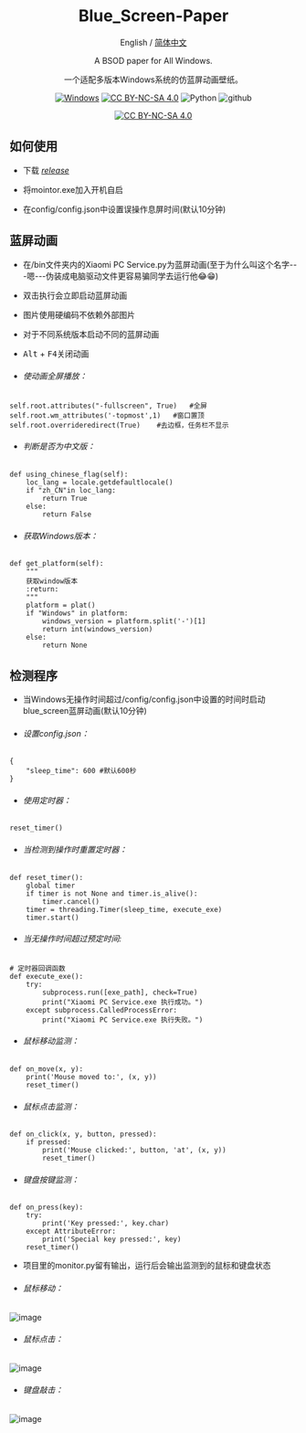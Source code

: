 <div align="center">
<h1 align="center">Blue_Screen-Paper</h1>

English / [简体中文](./README_CN.md)

A BSOD paper for All Windows.

一个适配多版本Windows系统的仿蓝屏动画壁纸。

[![Windows][Windows-image]][download-url]
[![CC BY-NC-SA 4.0][cc-by-nc-sa-shield]][cc-by-nc-sa]
![Python][Python-image]
![github][github-image]

[github-image]: https://img.shields.io/badge/HonkerBit-github-8A2BE2?logoColor=purple
[download-url]: https://github.com/Yidadaa/ChatGPT-Next-Web/releases
[Windows-image]: https://img.shields.io/badge/-Windows-blue?logo=windows
[Python-image]: https://img.shields.io/badge/Python-100%25-brightgreen
[![CC BY-NC-SA 4.0][cc-by-nc-sa-image]][cc-by-nc-sa]

[cc-by-nc-sa]: http://creativecommons.org/licenses/by-nc-sa/4.0/
[cc-by-nc-sa-image]: https://licensebuttons.net/l/by-nc-sa/4.0/88x31.png
[cc-by-nc-sa-shield]: https://img.shields.io/badge/License-CC%20BY--NC--SA%204.0-lightgrey.svg
</div>

## 如何使用
- 下载 *[release]([https://objects.githubusercontent.com/github-production-release-asset-2e65be/859058662/bedfcb4c-f5d5-44ad-a893-2e3bea3c5934?X-Amz-Algorithm=AWS4-HMAC-SHA256&X-Amz-Credential=releaseassetproduction%2F20240919%2Fus-east-1%2Fs3%2Faws4_request&X-Amz-Date=20240919T072832Z&X-Amz-Expires=300&X-Amz-Signature=f00c4b4a5f3431c30273eb909f5892ebdb1e22d2b75806bc94fdb97e0af77736&X-Amz-SignedHeaders=host&actor_id=146426985&key_id=0&repo_id=859058662&response-content-disposition=attachment%3B%20filename%3DBlue_ScreenPaper.zip&response-content-type=application%2Foctet-stream](https://codeload.github.com/HonkerBit/Blue_Screen-Paper/zip/refs/tags/release))*



- 将mointor.exe加入开机自启

- 在config/config.json中设置误操作息屏时间(默认10分钟)

## 蓝屏动画

- 在/bin文件夹内的Xiaomi PC Service.py为蓝屏动画(至于为什么叫这个名字---嗯---伪装成电脑驱动文件更容易骗同学去运行他😂😁)

- 双击执行会立即启动蓝屏动画

- 图片使用硬编码不依赖外部图片

- 对于不同系统版本启动不同的蓝屏动画

- <kbd>Alt</kbd> + <kbd>F4</kbd>关闭动画

- ###### 使动画全屏播放：

```
self.root.attributes("-fullscreen", True)   #全屏
self.root.wm_attributes('-topmost',1)   #窗口置顶
self.root.overrideredirect(True)    #去边框，任务栏不显示
```

- ###### 判断是否为中文版：

```
def using_chinese_flag(self):
    loc_lang = locale.getdefaultlocale()
    if "zh_CN"in loc_lang:
        return True
    else:
        return False
```

- ###### 获取Windows版本：

```
def get_platform(self):
    """
    获取window版本
    :return:
    """
    platform = plat()
    if "Windows" in platform:
        windows_version = platform.split('-')[1]
        return int(windows_version)
    else:
        return None
```

## 检测程序

- 当Windows无操作时间超过/config/config.json中设置的时间时启动blue_screen蓝屏动画(默认10分钟)
- ###### 设置config.json：
```
{  
    "sleep_time": 600 #默认600秒
}
```

- ###### 使用定时器：

```
reset_timer()
```

- ###### 当检测到操作时重置定时器：

```
def reset_timer():  
    global timer  
    if timer is not None and timer.is_alive():  
        timer.cancel()  
    timer = threading.Timer(sleep_time, execute_exe)  
    timer.start()  
```

- ###### 当无操作时间超过预定时间:

```
# 定时器回调函数  
def execute_exe():  
    try:  
        subprocess.run([exe_path], check=True)  
        print("Xiaomi PC Service.exe 执行成功。")  
    except subprocess.CalledProcessError:  
        print("Xiaomi PC Service.exe 执行失败。")  
```

- ###### 鼠标移动监测：

```
def on_move(x, y):  
    print('Mouse moved to:', (x, y))  
    reset_timer() 
```

- ###### 鼠标点击监测：

```
def on_click(x, y, button, pressed):  
    if pressed:  
        print('Mouse clicked:', button, 'at', (x, y))  
        reset_timer()  
```

- ###### 键盘按键监测：

```
def on_press(key):  
    try:  
        print('Key pressed:', key.char)  
    except AttributeError:  
        print('Special key pressed:', key)  
    reset_timer()  
```
- 项目里的monitor.py留有输出，运行后会输出监测到的鼠标和键盘状态

- ###### 鼠标移动：

![image](https://github.com/user-attachments/assets/1d4904ce-c3bd-48be-bcf4-62c4ded66b4c)

- ###### 鼠标点击：

![image](https://github.com/user-attachments/assets/fd328988-26e0-4601-9c87-64640ec80cc2)

- ###### 键盘敲击：

![image](https://github.com/user-attachments/assets/68d6e36b-44fe-44d2-a288-17d44215b459)

